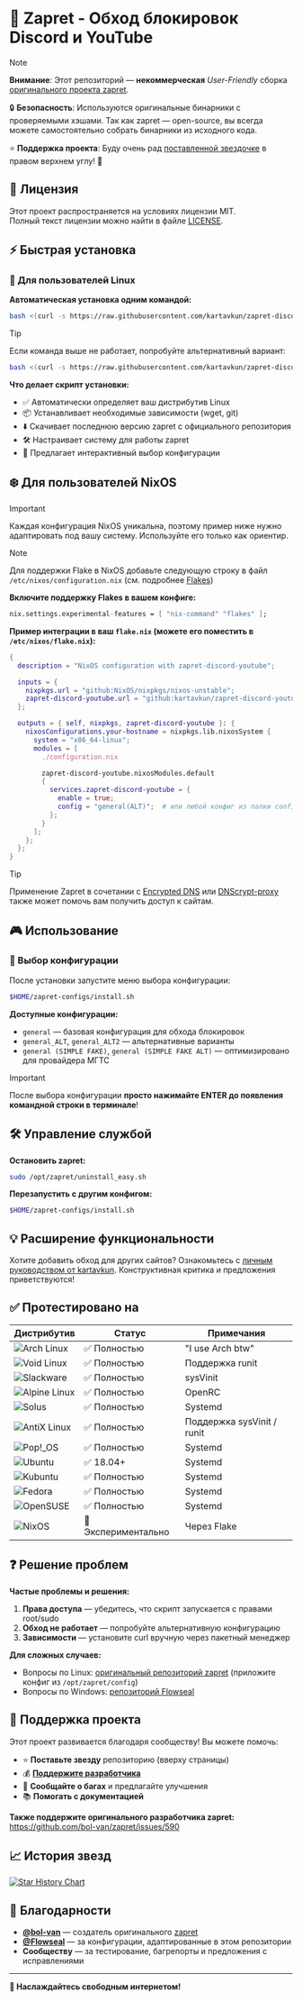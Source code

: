 # 🚀 Zapret - Обход блокировок Discord и YouTube

> [!NOTE]
> **Внимание**: Этот репозиторий — **некоммерческая** *User-Friendly* сборка [оригинального проекта zapret](https://github.com/bol-van/zapret). 
> 
> 🔒 **Безопасность**: Используются оригинальные бинарники с проверяемыми хэшами. Так как zapret — open-source, вы всегда можете самостоятельно собрать бинарники из исходного кода.
>
> ⭐ **Поддержка проекта**: Буду очень рад [поставленной звездочке](https://github.com/kartavkun/zapret-discord-youtube/stargazers) в правом верхнем углу! 🙂

## 📄 Лицензия

Этот проект распространяется на условиях лицензии MIT.  
Полный текст лицензии можно найти в файле [LICENSE](./LICENSE.txt).

## ⚡ Быстрая установка

### 🐧 Для пользователей Linux

**Автоматическая установка одним командой:**

```bash
bash <(curl -s https://raw.githubusercontent.com/kartavkun/zapret-discord-youtube/main/setup.sh)
```

> [!TIP]
> Если команда выше не работает, попробуйте альтернативный вариант:
> ```bash
> bash <(curl -s https://raw.githubusercontent.com/kartavkun/zapret-discord-youtube/main/setup.sh | psub)
> ```

**Что делает скрипт установки:**
- ✅ Автоматически определяет ваш дистрибутив Linux
- 📦 Устанавливает необходимые зависимости (wget, git)
- ⬇️ Скачивает последнюю версию zapret с официального репозитория
- 🛠️ Настраивает систему для работы zapret
- 🎯 Предлагает интерактивный выбор конфигурации

## ❄️ Для пользователей NixOS

> [!IMPORTANT]
> Каждая конфигурация NixOS уникальна, поэтому пример ниже нужно адаптировать под вашу систему. Используйте его только как ориентир.

> [!NOTE]
> Для поддержки Flake в NixOS добавьте следующую строку в файл `/etc/nixos/configuration.nix` (см. подробнее [Flakes](https://wiki.nixos.org/wiki/Flakes/ru))

**Включите поддержку Flakes в вашем конфиге:**
```nix
nix.settings.experimental-features = [ "nix-command" "flakes" ];
```

**Пример интеграции в ваш `flake.nix` (можете его поместить в `/etc/nixos/flake.nix`):**
```nix
{
  description = "NixOS configuration with zapret-discord-youtube";

  inputs = {
    nixpkgs.url = "github:NixOS/nixpkgs/nixos-unstable";
    zapret-discord-youtube.url = "github:kartavkun/zapret-discord-youtube";
  };

  outputs = { self, nixpkgs, zapret-discord-youtube }: {
    nixosConfigurations.your-hostname = nixpkgs.lib.nixosSystem {
      system = "x86_64-linux";
      modules = [
        ./configuration.nix

        zapret-discord-youtube.nixosModules.default
        {
          services.zapret-discord-youtube = {
            enable = true;
            config = "general(ALT)";  # или любой конфиг из папки configs (general, general(ALT), general (SIMPLE FAKE) и т.д.)
          };
        }
      ];
    };
  };
}
```

> [!TIP]
> Применение Zapret в сочетании с [Encrypted DNS](https://nixos.wiki/wiki/Encrypted_DNS) или [DNScrypt-proxy](https://github.com/DNSCrypt/dnscrypt-proxy) также может помочь вам получить доступ к сайтам.

## 🎮 Использование

### 🔧 Выбор конфигурации

После установки запустите меню выбора конфигурации:

```bash
$HOME/zapret-configs/install.sh
```

**Доступные конфигурации:**
- `general` — базовая конфигурация для обхода блокировок
- `general_ALT`, `general_ALT2` — альтернативные варианты
- `general (SIMPLE FAKE)`, `general (SIMPLE FAKE ALT)` — оптимизировано для провайдера МГТС

> [!IMPORTANT]
> После выбора конфигурации **просто нажимайте ENTER до появления командной строки в терминале**!

## 🛠️ Управление службой

**Остановить zapret:**
```bash
sudo /opt/zapret/uninstall_easy.sh
```

**Перезапустить с другим конфигом:**
```bash
$HOME/zapret-configs/install.sh
```

## 💡 Расширение функциональности

Хотите добавить обход для других сайтов? Ознакомьтесь с [личным руководством от kartavkun](https://github.com/kartavkun/zapret-discord-youtube/discussions/2#discussion-7902158). Конструктивная критика и предложения приветствуются!

## ✅ Протестировано на

| Дистрибутив                                                                                          | Статус                | Примечания                   |
|------------------------------------------------------------------------------------------------------|-----------------------|------------------------------|
| ![Arch Linux](https://img.shields.io/badge/Arch_Linux-1793D1?logo=arch-linux&logoColor=white)        | ✅ Полностью          | "I use Arch btw"             |
| ![Void Linux](https://img.shields.io/badge/Void_Linux-478061?logo=void-linux&logoColor=white)        | ✅ Полностью          | Поддержка runit              |
| ![Slackware](https://img.shields.io/badge/Slackware-4B0062?logo=slackware&logoColor=white)           | ✅ Полностью          | sysVinit                     |
| ![Alpine Linux](https://img.shields.io/badge/Alpine_Linux-0D597F?logo=alpine-linux&logoColor=white)  | ✅ Полностью          | OpenRC                       |
| ![Solus](https://img.shields.io/badge/Solus-5294E2?logo=solus&logoColor=white)                       | ✅ Полностью          | Systemd                      |
| ![AntiX Linux](https://img.shields.io/badge/AntiX_Linux-0078D7?logo=debian&logoColor=white)          | ✅ Полностью          | Поддержка sysVinit / runit   |
| ![Pop!_OS](https://img.shields.io/badge/Pop!_OS-48B9C7?logo=pop-os&logoColor=white)                  | ✅ Полностью          | Systemd                      |
| ![Ubuntu](https://img.shields.io/badge/Ubuntu-E95420?logo=ubuntu&logoColor=white)                    | ✅ 18.04+             | Systemd                      |
| ![Kubuntu](https://img.shields.io/badge/Kubuntu-0079C1?logo=kubuntu&logoColor=white)                 | ✅ Полностью          | Systemd                      |
| ![Fedora](https://img.shields.io/badge/Fedora-blue?logo=Fedora&logoColor=white)                      | ✅ Полностью          | Systemd                      |
| ![OpenSUSE](https://img.shields.io/badge/openSUSE-73BA25?logo=opensuse&logoColor=white)              | ✅ Полностью          | Systemd                      |
| ![NixOS](https://img.shields.io/badge/NixOS-5277C3?logo=nixos&logoColor=white)                       | 🧪 Экспериментально   | Через Flake                  |

## ❓ Решение проблем

**Частые проблемы и решения:**

1. **Права доступа** — убедитесь, что скрипт запускается с правами root/sudo
2. **Обход не работает** — попробуйте альтернативную конфигурацию
3. **Зависимости** — установите curl вручную через пакетный менеджер

**Для сложных случаев:**
- Вопросы по Linux: [оригинальный репозиторий zapret](https://github.com/bol-van/zapret/issues) (приложите конфиг из `/opt/zapret/config`)
- Вопросы по Windows: [репозиторий Flowseal](https://github.com/Flowseal/zapret-discord-youtube)

## 💝 Поддержка проекта

Этот проект развивается благодаря сообществу! Вы можете помочь:

- ⭐ **Поставьте звезду** репозиторию (вверху страницы)
- 💰 **[Поддержите разработчика](https://t.me/kartavslinks/8)**
- 🐛 **Сообщайте о багах** и предлагайте улучшения
- 📚 **Помогать с документацией**

**Также поддержите оригинального разработчика zapret:**  
https://github.com/bol-van/zapret/issues/590

## 📈 История звезд

<a href="https://star-history.com/#kartavkun/zapret-discord-youtube&Date">
  <picture>
    <source media="(prefers-color-scheme: dark)" srcset="https://api.star-history.com/svg?repos=kartavkun/zapret-discord-youtube&type=Date&theme=dark" />
    <source media="(prefers-color-scheme: light)" srcset="https://api.star-history.com/svg?repos=kartavkun/zapret-discord-youtube&type=Date" />
    <img alt="Star History Chart" src="https://api.star-history.com/svg?repos=kartavkun/zapret-discord-youtube&type=Date" />
  </picture>
</a>

## 🙏 Благодарности

- **[@bol-van](https://github.com/bol-van/)** — создатель оригинального [zapret](https://github.com/bol-van/zapret/)
- **[@Flowseal](https://github.com/Flowseal)** — за конфигурации, адаптированные в этом репозитории
- **Сообществу** — за тестирование, багрепорты и предложения с исправлениями

---

**🚀 Наслаждайтесь свободным интернетом!**
